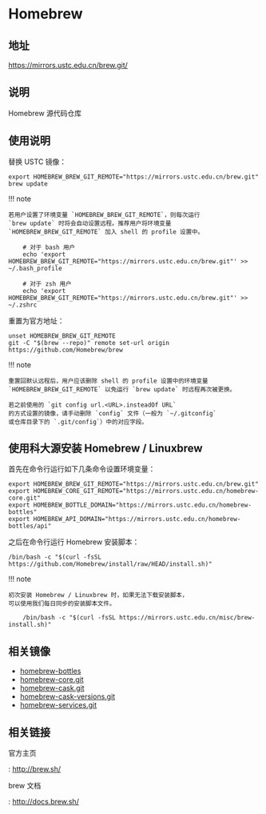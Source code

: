 # Homebrew

## 地址

<https://mirrors.ustc.edu.cn/brew.git/>

## 说明

Homebrew 源代码仓库

## 使用说明

替换 USTC 镜像：

    export HOMEBREW_BREW_GIT_REMOTE="https://mirrors.ustc.edu.cn/brew.git"
    brew update

!!! note

    若用户设置了环境变量 `HOMEBREW_BREW_GIT_REMOTE`，则每次运行
    `brew update` 时将会自动设置远程。推荐用户将环境变量
    `HOMEBREW_BREW_GIT_REMOTE` 加入 shell 的 profile 设置中。

        # 对于 bash 用户
        echo 'export HOMEBREW_BREW_GIT_REMOTE="https://mirrors.ustc.edu.cn/brew.git"' >> ~/.bash_profile

        # 对于 zsh 用户
        echo 'export HOMEBREW_BREW_GIT_REMOTE="https://mirrors.ustc.edu.cn/brew.git"' >> ~/.zshrc

重置为官方地址：

    unset HOMEBREW_BREW_GIT_REMOTE
    git -C "$(brew --repo)" remote set-url origin https://github.com/Homebrew/brew

!!! note

    重置回默认远程后，用户应该删除 shell 的 profile 设置中的环境变量
    `HOMEBREW_BREW_GIT_REMOTE` 以免运行 `brew update` 时远程再次被更换。

    若之前使用的 `git config url.<URL>.insteadOf URL`
    的方式设置的镜像，请手动删除 `config` 文件（一般为 `~/.gitconfig`
    或仓库目录下的 `.git/config`）中的对应字段。

## 使用科大源安装 Homebrew / Linuxbrew

首先在命令行运行如下几条命令设置环境变量：

    export HOMEBREW_BREW_GIT_REMOTE="https://mirrors.ustc.edu.cn/brew.git"
    export HOMEBREW_CORE_GIT_REMOTE="https://mirrors.ustc.edu.cn/homebrew-core.git"
    export HOMEBREW_BOTTLE_DOMAIN="https://mirrors.ustc.edu.cn/homebrew-bottles"
    export HOMEBREW_API_DOMAIN="https://mirrors.ustc.edu.cn/homebrew-bottles/api"

之后在命令行运行 Homebrew 安装脚本：

    /bin/bash -c "$(curl -fsSL https://github.com/Homebrew/install/raw/HEAD/install.sh)"

!!! note

    初次安装 Homebrew / Linuxbrew 时，如果无法下载安装脚本，
    可以使用我们每日同步的安装脚本文件。

        /bin/bash -c "$(curl -fsSL https://mirrors.ustc.edu.cn/misc/brew-install.sh)"

## 相关镜像

-   [homebrew-bottles](homebrew-bottles.md)
-   [homebrew-core.git](homebrew-core.git.md)
-   [homebrew-cask.git](homebrew-cask.git.md)
-   [homebrew-cask-versions.git](homebrew-cask-versions.git.md)
-   [homebrew-services.git](homebrew-services.git.md)

## 相关链接

官方主页

:   <http://brew.sh/>

brew 文档

:   <http://docs.brew.sh/>
